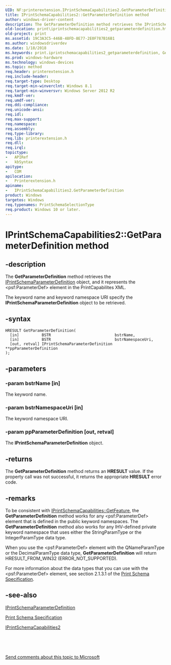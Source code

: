 ```yaml
---
UID: NF:printerextension.IPrintSchemaCapabilities2.GetParameterDefinition
title: IPrintSchemaCapabilities2::GetParameterDefinition method
author: windows-driver-content
description: The GetParameterDefinition method retrieves the IPrintSchemaParameterDefinition object, and it represents the &lt;psf:ParameterDef&gt; element in the PrintCapabilites XML.
old-location: print\iprintschemacapabilities2_getparameterdefinition.htm
old-project: print
ms.assetid: 19C3A3C5-446B-48FD-8E77-2E0F787B16B1
ms.author: windowsdriverdev
ms.date: 1/18/2018
ms.keywords: print.iprintschemacapabilities2_getparameterdefinition, GetParameterDefinition method [Print Devices], IPrintSchemaCapabilities2 interface, GetParameterDefinition method [Print Devices], IPrintSchemaCapabilities2::GetParameterDefinition, IPrintSchemaCapabilities2, printerextension/IPrintSchemaCapabilities2::GetParameterDefinition, GetParameterDefinition, IPrintSchemaCapabilities2 interface [Print Devices], GetParameterDefinition method
ms.prod: windows-hardware
ms.technology: windows-devices
ms.topic: method
req.header: printerextension.h
req.include-header: 
req.target-type: Desktop
req.target-min-winverclnt: Windows 8.1
req.target-min-winversvr: Windows Server 2012 R2
req.kmdf-ver: 
req.umdf-ver: 
req.ddi-compliance: 
req.unicode-ansi: 
req.idl: 
req.max-support: 
req.namespace: 
req.assembly: 
req.type-library: 
req.lib: printerextension.h
req.dll: 
req.irql: 
topictype:
-	APIRef
-	kbSyntax
apitype:
-	COM
apilocation:
-	Printerextension.h
apiname:
-	IPrintSchemaCapabilities2.GetParameterDefinition
product: Windows
targetos: Windows
req.typenames: PrintSchemaSelectionType
req.product: Windows 10 or later.
---
```


# IPrintSchemaCapabilities2::GetParameterDefinition method


## -description


The <b>GetParameterDefinition</b> method retrieves the <a href="..\printerextension\nn-printerextension-iprintschemaparameterdefinition.md">IPrintSchemaParameterDefinition</a> object, and it  represents the &lt;psf:ParameterDef&gt; element in the PrintCapabilites XML.

 The keyword name and keyword namespace URI specify the <b>IPrintSchemaParameterDefinition</b> object to be retrieved.


## -syntax


````
HRESULT GetParameterDefinition(
  [in]          BSTR                            bstrName,
  [in]          BSTR                            bstrNamespaceUri,
  [out, retval] IPrintSchemaParameterDefinition **ppParameterDefinition
);
````


## -parameters




### -param bstrName [in]

The keyword name.


### -param bstrNamespaceUri [in]

The keyword namespace URI.


### -param ppParameterDefinition [out, retval]

The <b>IPrintSchemaParameterDefinition</b> object.


## -returns


The <b>GetParameterDefinition</b> method returns an <b>HRESULT</b> value. If the property call was not successful, it returns the appropriate <b>HRESULT</b> error code.



## -remarks


To be consistent with <a href="https://msdn.microsoft.com/AC6434F5-0892-4426-98BB-BC02AD17917B">IPrintSchemaCapabilities::GetFeature</a>, the <b>GetParameterDefinition</b> method works for any &lt;psf:ParameterDef&gt; element that is defined in the public keyword namespaces.  The <b>GetParameterDefinition</b> method also works for any IHV-defined  private keyword namespace that uses  either the StringParamType or the IntegerParamType data type.

When you use the &lt;psf:ParameterDef&gt; element with the QNameParamType or the DecimalParamType data type, <b>GetParameterDefinition</b> will return HRESULT_FROM_WIN32 (ERROR_NOT_SUPPORTED).

For more information about the data types that you can use with the &lt;psf:ParameterDef&gt; element, see section 2.1.3.1 of the <a href="http://msdn.microsoft.com/en-us/library/windows/hardware/gg463385.aspx">Print Schema Specification</a>.



## -see-also

<a href="..\printerextension\nn-printerextension-iprintschemaparameterdefinition.md">IPrintSchemaParameterDefinition</a>

<a href="http://msdn.microsoft.com/en-us/library/windows/hardware/gg463385.aspx">Print Schema Specification</a>

<a href="..\printerextension\nn-printerextension-iprintschemacapabilities2.md">IPrintSchemaCapabilities2</a>

 

 

<a href="mailto:wsddocfb@microsoft.com?subject=Documentation%20feedback [print\print]:%20IPrintSchemaCapabilities2::GetParameterDefinition method%20 RELEASE:%20(1/18/2018)&amp;body=%0A%0APRIVACY STATEMENT%0A%0AWe use your feedback to improve the documentation. We don't use your email address for any other purpose, and we'll remove your email address from our system after the issue that you're reporting is fixed. While we're working to fix this issue, we might send you an email message to ask for more info. Later, we might also send you an email message to let you know that we've addressed your feedback.%0A%0AFor more info about Microsoft's privacy policy, see http://privacy.microsoft.com/en-us/default.aspx." title="Send comments about this topic to Microsoft">Send comments about this topic to Microsoft</a>

